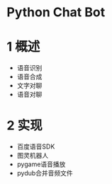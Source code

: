 # Python Chat Bot
# 1 概述
* 语音识别
* 语音合成
* 文字对聊
* 语音对聊
# 2 实现
* 百度语音SDK
* 图灵机器人
* pygame语音播放
* pydub合并音频文件
